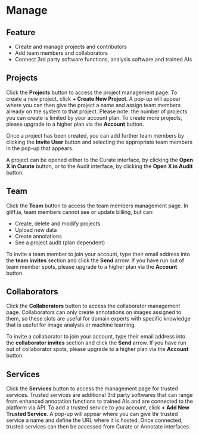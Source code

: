 # Manage

## Feature

- Create and manage projects and contributors
- Add team members and collaborators
- Connect 3rd party software functions, analysis software and trained AIs

## Projects

Click the **Projects** button to access the project management page. To create a new project, click **+ Create New Project**. A pop-up will appear where you can then give the project a name and assign team members already on the system to that project. Please note: the number of projects you can create is limited by your account plan. To create more projects, please upgrade to a higher plan via the **Account** button.

Once a project has been created, you can add further team members by clicking the **Invite User** button and selecting the appropriate team members in the pop-up that appears.

A project can be opened either to the Curate interface, by clicking the **Open X in Curate** button, or to the Audit interface, by clicking the **Open X in Audit** button.

## Team

Click the **Team** button to access the team members management page. In gliff.ia, team members cannot see or update billing, but can:

- Create, delete and modify projects
- Upload new data
- Create annotations
- See a project audit (plan dependent)

To invite a team member to join your account, type their email address into the **team invites** section and click the **Send** arrow. If you have run out of team member spots, please upgrade to a higher plan via the **Account** button.

## Collaborators

Click the **Collaborators** button to access the collaborator management page. Collaborators can only create annotations on images assigned to them, so these slots are useful for domain experts with specific knowledge that is useful for image analysis or machine learning.

To invite a collaborator to join your account, type their email address into the **collaborator invites** section and click the **Send** arrow. If you have run out of collaborator spots, please upgrade to a higher plan via the **Account** button.

## Services

Click the **Services** button to access the management page for trusted services. Trusted services are additional 3rd party softwares that can range from enhanced annotation functions to trained AIs and are connected to the platform via API. To add a trusted service to you account, click **+ Add New Trusted Service**. A pop-up will appear where you can give thr trusted service a name and define the URL where it is hosted. Once connected, trusted services can then be accessed from Curate or Annotate interfaces.
